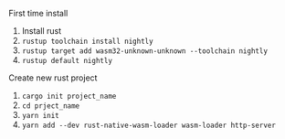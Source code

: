 First time install
1. Install rust
2. `rustup toolchain install nightly`
3. `rustup target add wasm32-unknown-unknown --toolchain nightly` 
4. `rustup default nightly`

Create new rust project
1. `cargo init project_name`
5. `cd prject_name`
5. `yarn init`
4. `yarn add --dev rust-native-wasm-loader wasm-loader http-server`